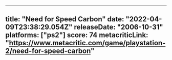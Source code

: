 
---
title: "Need for Speed Carbon"
date: "2022-04-09T23:38:29.054Z"
releaseDate: "2006-10-31"
platforms: ["ps2"]
score: 74
metacriticLink: "https://www.metacritic.com/game/playstation-2/need-for-speed-carbon"
---
